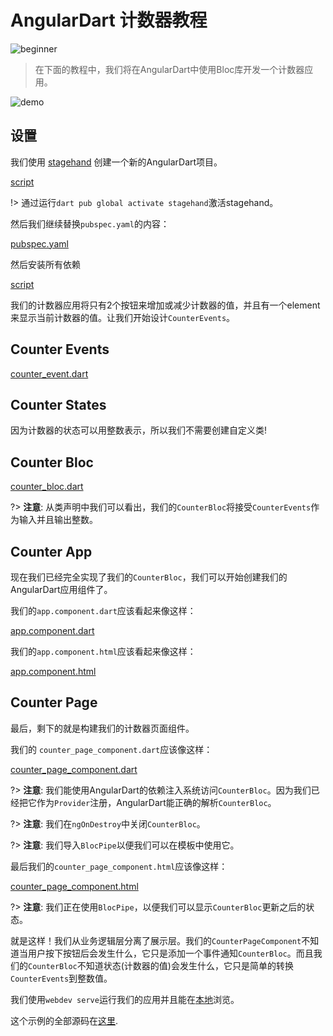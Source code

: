 # AngularDart 计数器教程

![beginner](https://img.shields.io/badge/level-beginner-green.svg)

> 在下面的教程中，我们将在AngularDart中使用Bloc库开发一个计数器应用。

![demo](../assets/gifs/angular_counter.gif)

## 设置

我们使用 [stagehand](https://github.com/dart-lang/stagehand) 创建一个新的AngularDart项目。

[script](../_snippets/angular_counter_tutorial/stagehand.sh.md ':include')

!> 通过运行`dart pub global activate stagehand`激活stagehand。

然后我们继续替换`pubspec.yaml`的内容：

[pubspec.yaml](../_snippets/angular_counter_tutorial/pubspec.yaml.md ':include')

然后安装所有依赖

[script](../_snippets/angular_counter_tutorial/install.sh.md ':include')

我们的计数器应用将只有2个按钮来增加或减少计数器的值，并且有一个element来显示当前计数器的值。让我们开始设计`CounterEvents`。

## Counter Events

[counter_event.dart](../_snippets/angular_counter_tutorial/counter_event.dart.md ':include')

## Counter States

因为计数器的状态可以用整数表示，所以我们不需要创建自定义类!

## Counter Bloc

[counter_bloc.dart](../_snippets/angular_counter_tutorial/counter_bloc.dart.md ':include')

?> **注意**: 从类声明中我们可以看出，我们的`CounterBloc`将接受`CounterEvents`作为输入并且输出整数。

## Counter App

现在我们已经完全实现了我们的`CounterBloc`，我们可以开始创建我们的AngularDart应用组件了。

我们的`app.component.dart`应该看起来像这样：

[app.component.dart](../_snippets/angular_counter_tutorial/app_component.dart.md ':include')

我们的`app.component.html`应该看起来像这样：

[app.component.html](../_snippets/angular_counter_tutorial/app_component.html.md ':include')

## Counter Page

最后，剩下的就是构建我们的计数器页面组件。

我们的 `counter_page_component.dart`应该像这样：

[counter_page_component.dart](../_snippets/angular_counter_tutorial/counter_page_component.dart.md ':include')

?> **注意**: 我们能使用AngularDart的依赖注入系统访问`CounterBloc`。因为我们已经把它作为`Provider`注册，AngularDart能正确的解析`CounterBloc`。 

?> **注意**: 我们在`ngOnDestroy`中关闭`CounterBloc`。

?> **注意**: 我们导入`BlocPipe`以便我们可以在模板中使用它。

最后我们的`counter_page_component.html`应该像这样：

[counter_page_component.html](../_snippets/angular_counter_tutorial/counter_page_component.html.md ':include')

?> **注意**: 我们正在使用`BlocPipe`，以便我们可以显示`CounterBloc`更新之后的状态。

就是这样！我们从业务逻辑层分离了展示层。我们的`CounterPageComponent`不知道当用户按下按钮后会发生什么，它只是添加一个事件通知`CounterBloc`。而且我们的`CounterBloc`不知道状态(计数器的值)会发生什么，它只是简单的转换`CounterEvents`到整数值。

我们使用`webdev serve`运行我们的应用并且能在[本地](http://localhost:8080)浏览。

这个示例的全部源码在[这里](https://github.com/felangel/Bloc/tree/master/examples/angular_counter).
